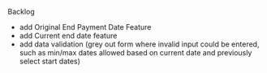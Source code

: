 Backlog
- add Original End Payment Date Feature
- add Current end date feature
- add data validation (grey out form where invalid input could be entered, such as min/max dates allowed based on current date and previously select start dates)
